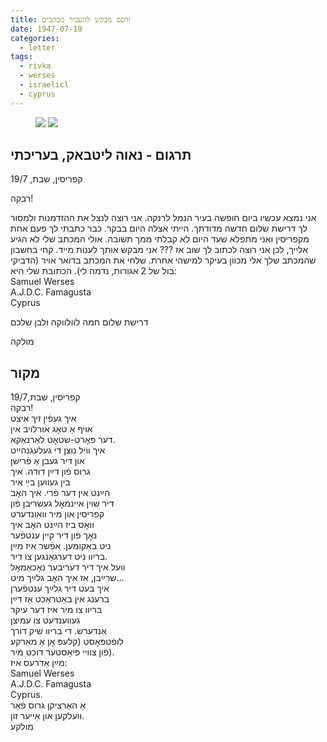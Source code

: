 ```yaml
---
title: ורסס מבקש להעביר מכתבים
date: 1947-07-19
categories:
  - letter
tags:
  - rivka
  - werses
  - israelicl
  - cyprus
---
```


<figure class="half">
    <a  href="/pupko-papers/assets/images/1947-07-19-werses-1.jpg">
    <img src="/pupko-papers/assets/images/1947-07-19-werses-1.jpg"></a>
    <a  href="/pupko-papers/assets/images/1947-07-19-werses-2.jpg">
    <img src="/pupko-papers/assets/images/1947-07-19-werses-2.jpg"></a>
</figure>

## תרגום - נאוה ליטבאק, בעריכתי

קפריסין, שבת, 19/7

רבקה!

אני נמצא עכשיו ביום חופשה בעיר הנמל לרנקה. אני רוצה לנצל את ההזדמנות ולמסור לך דרישת
שלום חדשה מדודתך. הייתי אצלה היום בבקר. כבר כתבתי לך פעם אחת מקפריסין ואני מתפלא
שעד היום לא קבלתי ממך תשובה. אולי המכתב שלי לא הגיע אלייך, לכן אני רוצה לכתוב לך שוב אז
???
אני מבקש אותך לענות מייד. קחי בחשבון שהמכתב שלך אלי
מכוון בעיקר למישהי אחרת.
שלחי את המכתב בדואר אויר (הדביקי בול של 2 אגורות, נדמה לי).
הכתובת שלי היא:  
Samuel Werses  
A.J.D.C. Famagusta  
Cyprus  

דרישת שלום חמה לוולווקה ולבן שלכם

מולקה


## מקור

קפריסין,  שבת,19/7  
רבקה!  
איך געפֿין זיך איצט  
אויף אַ טאׇג אורלויב אין  
דער פּאׇרט-שטאׇט לאַרנאַקא.  
איך וויל נוצן די געלעגנהייט  
און דיר געבן אַ פֿרישן  
גרוס פֿון דײַן דודה. איך  
בין געווען בײַ איר  
הײַנט אין דער פֿרי. איך האׇב  
דיר שוין איינמאׇל געשריבן פֿון  
קפריסין און מיר וואונדערט  
וואׇס ביז הײַנט האׇב איך  
נאׇך פֿון דיר קיין ענטפֿער  
ניט באַקומען. אפֿשר איז מײַן  
בריוו ניט דערגאַנגען צו דיר.  
וועל איך דיר דעריבער נאׇכאַמאׇל   
שרײַבן, אז איך האׇב גלײַך מיט...  
איך בעט דיר גלײַך ענטפֿערן  
ברענג אין באַטראַכט אַז דײַן   
בריוו צו מיר איז דער עיקר  
געווענדעט צו עמיצן  
אַנדערש. די בריוו שיק דורך  
לופֿטפּאׇסט (קלעפּ אׇן אַ מאַרקע   
פֿון צוויי פּיאַסטער דוכט מיר).  
מײַן אַדרעס איז:   
Samuel Werses  
A.J.D.C. Famagusta  
Cyprus.  
אַ האַרציקן גרוס פֿאַר  
וועלקען און אַייער זון.  
מולקע  
